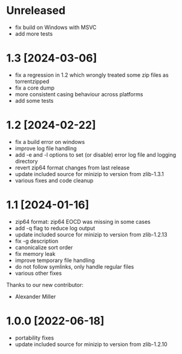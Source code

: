 # Unreleased

* fix build on Windows with MSVC
* add more tests

# 1.3 [2024-03-06]

* fix a regression in 1.2 which wrongly treated some zip files as torrentzipped
* fix a core dump
* more consistent casing behaviour across platforms
* add some tests

# 1.2 [2024-02-22]

* fix a build error on windows
* improve log file handling
* add -e and -l options to set (or disable) error log file and logging directory
* revert zip64 format changes from last release
* update included source for minizip to version from zlib-1.3.1
* various fixes and code cleanup

# 1.1 [2024-01-16]

* zip64 format: zip64 EOCD was missing in some cases
* add -q flag to reduce log output
* update included source for minizip to version from zlib-1.2.13
* fix -g description
* canonicalize sort order
* fix memory leak
* improve temporary file handling
* do not follow symlinks, only handle regular files
* various other fixes

Thanks to our new contributor:
* Alexander Miller

# 1.0.0 [2022-06-18]

* portability fixes
* update included source for minizip to version from zlib-1.2.10
